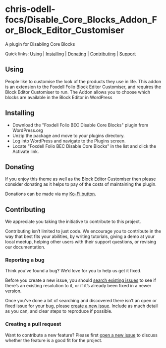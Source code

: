 chris-odell-focs/Disable_Core_Blocks_Addon_For_Block_Editor_Customiser
========================================

A plugin for Disabling Core Blocks

Quick links: [Using](#using) | [Installing](#installing) | [Donating](#donating) | [Contributing](#contributing) | [Support](#support)

## Using

People like to customise the look of the products they use in life. This addon is an extension to the
Foxdell Folio Block Editor Customiser, and requires the Block Editor Customiser to run. The Addon allows you to choose
which blocks are available in the Block Editor in WordPress

## Installing

* Download the "Foxdell Folio BEC Disable Core Blocks" plugin from WordPress.org
* Unzip the package and move to your plugins directory.
* Log into WordPress and navigate to the Plugins screen.
* Locate "Foxdell Folio BEC Disable Core Blocks" in the list and click the Activate link.

## Donating

If you enjoy this theme as well as the Block Editor Customiser then please consider donating as it helps
to pay of the costs of maintaining the plugin.

Donations can be made via my [Ko-Fi button](https://ko-fi.com/chrisodell).

## Contributing

We appreciate you taking the initiative to contribute to this project.

Contributing isn’t limited to just code. We encourage you to contribute in the way that best fits your abilities, by writing tutorials, giving a demo at your local meetup, helping other users with their support questions, or revising our documentation.


### Reporting a bug

Think you’ve found a bug? We’d love for you to help us get it fixed.

Before you create a new issue, you should [search existing issues](https://github.com/chris-odell-focs/Disable_Core_Blocks_Addon_For_Block_Editor_Customiser/issues) to see if there’s an existing resolution to it, or if it’s already been fixed in a newer version.

Once you’ve done a bit of searching and discovered there isn’t an open or fixed issue for your bug, please [create a new issue](https://github.com/chris-odell-focs/Disable_Core_Blocks_Addon_For_Block_Editor_Customiser/issues/new). Include as much detail as you can, and clear steps to reproduce if possible.

### Creating a pull request

Want to contribute a new feature? Please first [open a new issue](https://github.com/chris-odell-focs/VS_Light_Theme_For_Block_Editor_Customiser/issues/new) to discuss whether the feature is a good fit for the project.
